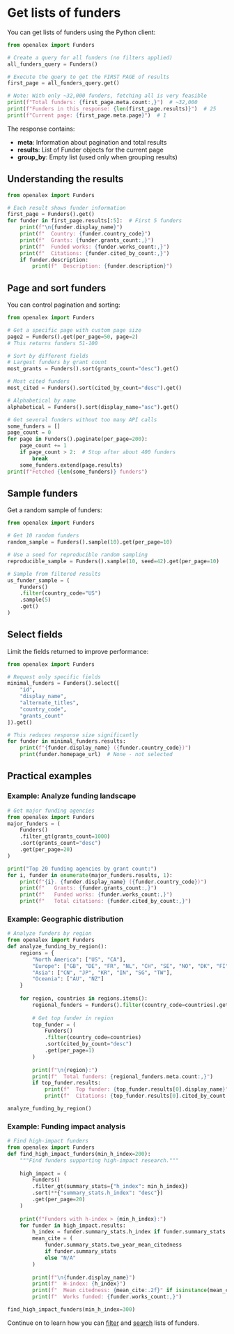 # Get lists of funders

You can get lists of funders using the Python client:

```python
from openalex import Funders

# Create a query for all funders (no filters applied)
all_funders_query = Funders()

# Execute the query to get the FIRST PAGE of results
first_page = all_funders_query.get()

# Note: With only ~32,000 funders, fetching all is very feasible
print(f"Total funders: {first_page.meta.count:,}")  # ~32,000
print(f"Funders in this response: {len(first_page.results)}")  # 25
print(f"Current page: {first_page.meta.page}")  # 1
```

The response contains:
- **meta**: Information about pagination and total results
- **results**: List of Funder objects for the current page
- **group_by**: Empty list (used only when grouping results)

## Understanding the results

```python
from openalex import Funders

# Each result shows funder information
first_page = Funders().get()
for funder in first_page.results[:5]:  # First 5 funders
    print(f"\n{funder.display_name}")
    print(f"  Country: {funder.country_code}")
    print(f"  Grants: {funder.grants_count:,}")
    print(f"  Funded works: {funder.works_count:,}")
    print(f"  Citations: {funder.cited_by_count:,}")
    if funder.description:
        print(f"  Description: {funder.description}")
```

## Page and sort funders

You can control pagination and sorting:

```python
from openalex import Funders

# Get a specific page with custom page size
page2 = Funders().get(per_page=50, page=2)
# This returns funders 51-100

# Sort by different fields
# Largest funders by grant count
most_grants = Funders().sort(grants_count="desc").get()

# Most cited funders
most_cited = Funders().sort(cited_by_count="desc").get()

# Alphabetical by name
alphabetical = Funders().sort(display_name="asc").get()

# Get several funders without too many API calls
some_funders = []
page_count = 0
for page in Funders().paginate(per_page=200):
    page_count += 1
    if page_count > 2:  # Stop after about 400 funders
        break
    some_funders.extend(page.results)
print(f"Fetched {len(some_funders)} funders")
```

## Sample funders

Get a random sample of funders:

```python
from openalex import Funders

# Get 10 random funders
random_sample = Funders().sample(10).get(per_page=10)

# Use a seed for reproducible random sampling
reproducible_sample = Funders().sample(10, seed=42).get(per_page=10)

# Sample from filtered results
us_funder_sample = (
    Funders()
    .filter(country_code="US")
    .sample(5)
    .get()
)
```

## Select fields

Limit the fields returned to improve performance:

```python
from openalex import Funders

# Request only specific fields
minimal_funders = Funders().select([
    "id", 
    "display_name",
    "alternate_titles",
    "country_code",
    "grants_count"
]).get()

# This reduces response size significantly
for funder in minimal_funders.results:
    print(f"{funder.display_name} ({funder.country_code})")
    print(funder.homepage_url)  # None - not selected
```

## Practical examples

### Example: Analyze funding landscape

```python
# Get major funding agencies
from openalex import Funders
major_funders = (
    Funders()
    .filter_gt(grants_count=1000)
    .sort(grants_count="desc")
    .get(per_page=20)
)

print("Top 20 funding agencies by grant count:")
for i, funder in enumerate(major_funders.results, 1):
    print(f"{i}. {funder.display_name} ({funder.country_code})")
    print(f"   Grants: {funder.grants_count:,}")
    print(f"   Funded works: {funder.works_count:,}")
    print(f"   Total citations: {funder.cited_by_count:,}")
```

### Example: Geographic distribution

```python
# Analyze funders by region
from openalex import Funders
def analyze_funding_by_region():
    regions = {
        "North America": ["US", "CA"],
        "Europe": ["GB", "DE", "FR", "NL", "CH", "SE", "NO", "DK", "FI"],
        "Asia": ["CN", "JP", "KR", "IN", "SG", "TW"],
        "Oceania": ["AU", "NZ"]
    }
    
    for region, countries in regions.items():
        regional_funders = Funders().filter(country_code=countries).get()
        
        # Get top funder in region
        top_funder = (
            Funders()
            .filter(country_code=countries)
            .sort(cited_by_count="desc")
            .get(per_page=1)
        )
        
        print(f"\n{region}:")
        print(f"  Total funders: {regional_funders.meta.count:,}")
        if top_funder.results:
            print(f"  Top funder: {top_funder.results[0].display_name}")
            print(f"  Citations: {top_funder.results[0].cited_by_count:,}")

analyze_funding_by_region()
```

### Example: Funding impact analysis

```python
# Find high-impact funders
from openalex import Funders
def find_high_impact_funders(min_h_index=200):
    """Find funders supporting high-impact research."""
    
    high_impact = (
        Funders()
        .filter_gt(summary_stats={"h_index": min_h_index})
        .sort(**{"summary_stats.h_index": "desc"})
        .get(per_page=20)
    )
    
    print(f"Funders with h-index > {min_h_index}:")
    for funder in high_impact.results:
        h_index = funder.summary_stats.h_index if funder.summary_stats else "N/A"
        mean_cite = (
            funder.summary_stats.two_year_mean_citedness
            if funder.summary_stats
            else "N/A"
        )
        
        print(f"\n{funder.display_name}")
        print(f"  H-index: {h_index}")
        print(f"  Mean citedness: {mean_cite:.2f}" if isinstance(mean_cite, float) else f"  Mean citedness: {mean_cite}")
        print(f"  Works funded: {funder.works_count:,}")

find_high_impact_funders(min_h_index=300)
```

Continue on to learn how you can [filter](filter-funders.md) and [search](search-funders.md) lists of funders.
